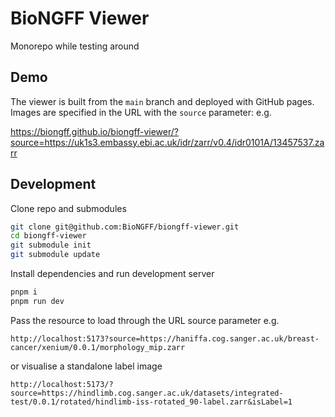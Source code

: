 # BioNGFF Viewer

Monorepo while testing around

## Demo

The viewer is built from the `main` branch and deployed with GitHub pages.
Images are specified in the URL with the `source` parameter: e.g.

https://biongff.github.io/biongff-viewer/?source=https://uk1s3.embassy.ebi.ac.uk/idr/zarr/v0.4/idr0101A/13457537.zarr

## Development

Clone repo and submodules

```sh
git clone git@github.com:BioNGFF/biongff-viewer.git
cd biongff-viewer
git submodule init
git submodule update
```

Install dependencies and run development server

```sh
pnpm i
pnpm run dev
```

Pass the resource to load through the URL source parameter
e.g. 
```
http://localhost:5173?source=https://haniffa.cog.sanger.ac.uk/breast-cancer/xenium/0.0.1/morphology_mip.zarr
```

or visualise a standalone label image
```
http://localhost:5173/?source=https://hindlimb.cog.sanger.ac.uk/datasets/integrated-test/0.0.1/rotated/hindlimb-iss-rotated_90-label.zarr&isLabel=1
```
